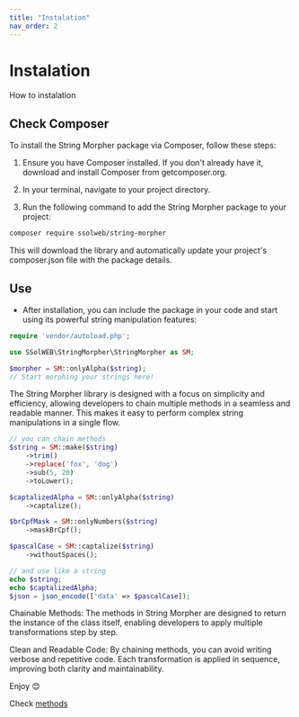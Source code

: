 ```yaml
---
title: "Instalation"
nav_order: 2
---
```


# Instalation

How to instalation

## Check Composer
To install the String Morpher package via Composer, follow these steps:

1. Ensure you have Composer installed. If you don't already have it, download and install Composer from getcomposer.org.

1. In your terminal, navigate to your project directory.

1. Run the following command to add the String Morpher package to your project:

```bash
composer require ssolweb/string-morpher
```

This will download the library and automatically update your project's composer.json file with the package details.

## Use
- After installation, you can include the package in your code and start using its powerful string manipulation features:

```php
require 'vendor/autoload.php';

use SSolWEB\StringMorpher\StringMorpher as SM;

$morpher = SM::onlyAlpha($string);
// Start morphing your strings here!
```

The String Morpher library is designed with a focus on simplicity and efficiency, allowing developers to chain multiple methods in a seamless and readable manner. This makes it easy to perform complex string manipulations in a single flow.

```php
// you can chain methods
$string = SM::make($string)
    ->trim()
    ->replace('fox', 'dog')
    ->sub(5, 20)
    ->toLower();

$captalizedAlpha = SM::onlyAlpha($string)
    ->captalize();

$brCpfMask = SM::onlyNumbers($string)
    ->maskBrCpf();

$pascalCase = SM::captalize($string)
    ->withoutSpaces();

// and use like a string
echo $string;
echo $captalizedAlpha;
$json = json_encode(['data' => $pascalCase]);
```
Chainable Methods: The methods in String Morpher are designed to return the instance of the class itself, enabling developers to apply multiple transformations step by step.

Clean and Readable Code: By chaining methods, you can avoid writing verbose and repetitive code. Each transformation is applied in sequence, improving both clarity and maintainability.

Enjoy 😊

Check [methods](/string-morpher/docs/methods/)